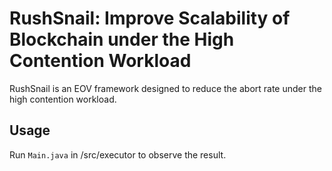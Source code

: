 # RushSnail: Improve Scalability of Blockchain under the High Contention Workload

RushSnail is an EOV framework designed to reduce the abort rate under the high contention workload.

## Usage

Run `Main.java` in /src/executor to observe the result.
